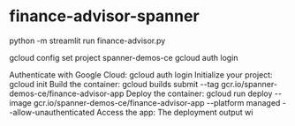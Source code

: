 # finance-advisor-spanner



python -m streamlit run finance-advisor.py


gcloud config set project spanner-demos-ce
gcloud auth login

Authenticate with Google Cloud: gcloud auth login
Initialize your project: gcloud init
Build the container: gcloud builds submit --tag gcr.io/spanner-demos-ce/finance-advisor-app
Deploy the container: gcloud run deploy --image gcr.io/spanner-demos-ce/finance-advisor-app --platform managed --allow-unauthenticated
Access the app:
The deployment output wi